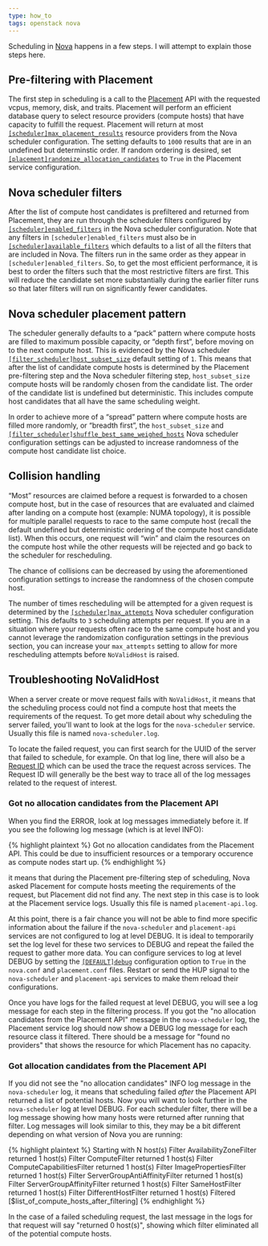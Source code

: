 ```yaml
---
type: how_to
tags: openstack nova
---
```


Scheduling in [Nova][1] happens in a few steps. I will attempt to explain those
steps here.

[1]: https://docs.openstack.org/nova

## Pre-filtering with Placement

The first step in scheduling is a call to the [Placement][2] API with the
requested vcpus, memory, disk, and traits. Placement will perform an efficient
database query to select resource providers (compute hosts) that have capacity
to fulfill the request. Placement will return at most
[`[scheduler]max_placement_results`][3] resource providers from the Nova
scheduler configuration. The setting defaults to `1000` results that are in an
undefined but determinstic order. If random ordering is desired, set
[`[placement]randomize_allocation_candidates`][4] to `True` in the Placement
service configuration.

[2]: https://docs.openstack.org/placement
[3]: https://docs.openstack.org/nova/latest/configuration/config.html#scheduler.max_placement_results
[4]: https://docs.openstack.org/placement/latest/configuration/config.html#placement.randomize_allocation_candidates

## Nova scheduler filters

After the list of compute host candidates is prefiltered and returned from
Placement, they are run through the scheduler filters configured by
[`[scheduler]enabled_filters`][5] in the Nova scheduler configuration. Note
that any filters in `[scheduler]enabled_filters` must also be in
[`[scheduler]available_filters`][6] which defaults to a list of all the filters
that are included in Nova. The filters run in the same order as they appear in
`[scheduler]enabled_filters`. So, to get the most efficient performance, it is
best to order the filters such that the most restrictive filters are first.
This will reduce the candidate set more substantially during the earlier filter
runs so that later filters will run on significantly fewer candidates.

[5]: https://docs.openstack.org/nova/latest/configuration/config.html#filter_scheduler.enabled_filters
[6]: https://docs.openstack.org/nova/latest/configuration/config.html#filter_scheduler.available_filters

## Nova scheduler placement pattern

The scheduler generally defaults to a “pack” pattern where compute hosts are
filled to maximum possible capacity, or “depth first”, before moving on to the
next compute host. This is evidenced by the Nova scheduler
[`[filter_scheduler]host_subset_size`][7] default setting of `1`. This means
that after the list of candidate compute hosts is determined by the Placement
pre-filtering step and the Nova scheduler filtering step, `host_subset_size`
compute hosts will be randomly chosen from the candidate list. The order of the
candidate list is undefined but deterministic. This includes compute host
candidates that all have the same scheduling weight.

In order to achieve more of a “spread” pattern where compute hosts are filled
more randomly, or “breadth first”, the `host_subset_size` and
[`[filter_scheduler]shuffle_best_same_weighed_hosts`][8] Nova scheduler
configuration settings can be adjusted to increase randomness of the compute
host candidate list choice.

[7]: https://docs.openstack.org/nova/latest/configuration/config.html#filter_scheduler.host_subset_size
[8]: https://docs.openstack.org/nova/latest/configuration/config.html#filter_scheduler.shuffle_best_same_weighed_hosts

## Collision handling

“Most” resources are claimed before a request is forwarded to a chosen compute
host, but in the case of resources that are evaluated and claimed after landing
on a compute host (example: NUMA topology), it is possible for multiple
parallel requests to race to the same compute host (recall the default
undefined but deterministic ordering of the compute host candidate list). When
this occurs, one request will “win” and claim the resources on the compute host
while the other requests will be rejected and go back to the scheduler for
rescheduling.

The chance of collisions can be decreased by using the aforementioned
configuration settings to increase the randomness of the chosen compute host.

The number of times rescheduling will be attempted for a given
request is determined by the [`[scheduler]max_attempts`][9] Nova scheduler
configuration setting. This defaults to `3` scheduling attempts per request. If
you are in a situation where your requests often race to the same compute host
and you cannot leverage the randomization configuration settings in the
previous section, you can increase your `max_attempts` setting to allow for
more rescheduling attempts before `NoValidHost` is raised.

[9]: https://docs.openstack.org/nova/latest/configuration/config.html#scheduler.max_attempts

## Troubleshooting NoValidHost

When a server create or move request fails with `NoValidHost`, it means that
the scheduling process could not find a compute host that meets the
requirements of the request. To get more detail about why scheduling the server
failed, you'll want to look at the logs for the `nova-scheduler` service.
Usually this file is named `nova-scheduler.log`.

To locate the failed request, you can first search for the UUID of the server
that failed to schedule, for example. On that log line, there will also be a
[Request ID][10] which can be used the trace the request across services. The
Request ID will generally be the best way to trace all of the log messages
related to the request of interest.

[10]: https://docs.openstack.org/api-guide/compute/faults.html#tracking-errors-by-request-id

### Got no allocation candidates from the Placement API

When you find the ERROR, look at log messages immediately before it. If you see
the following log message (which is at level INFO):

{% highlight plaintext %}
Got no allocation candidates from the Placement API. This could be
due to insufficient resources or a temporary occurence as compute nodes start
up.
{% endhighlight %}

it means that during the Placement pre-filtering step of scheduling, Nova asked
Placement for compute hosts meeting the requirements of the request, but
Placement did not find any. The next step in this case is to look at the
Placement service logs. Usually this file is named `placement-api.log`.

At this point, there is a fair chance you will not be able to find more
specific information about the failure if the `nova-scheduler` and
`placement-api` services are not configured to log at level DEBUG. It is ideal
to temporarily set the log level for these two services to DEBUG and repeat the
failed the request to gather more data. You can configure services to log at
level DEBUG by setting the [`[DEFAULT]debug`][11] configuration option to
`True` in the `nova.conf` and `placement.conf` files. Restart or send the HUP
signal to the `nova-scheduler` and `placement-api` services to make them reload
their configurations.

Once you have logs for the failed request at level DEBUG, you will see a log
message for each step in the filtering process. If you got the "no allocation
candidates from the Placement API" message in the `nova-scheduler` log, the
Placement service log should now show a DEBUG log message for each resource
class it filtered. There should be a message for "found no providers" that
shows the resource for which Placement has no capacity.

[11]: https://docs.openstack.org/nova/latest/configuration/config.html#DEFAULT.debug

### Got allocation candidates from the Placement API

If you did not see the "no allocation candidates" INFO log message in the
`nova-scheduler` log, it means that scheduling failed *after* the Placement API
returned a list of potential hosts. Now you will want to look further in the
`nova-scheduler` log at level DEBUG. For each scheduler filter, there will be a
log message showing how many hosts were returned after running that filter. Log
messages will look similar to this, they may be a bit different depending on
what version of Nova you are running:

{% highlight plaintext %}
Starting with N host(s)
Filter AvailabilityZoneFilter returned 1 host(s)
Filter ComputeFilter returned 1 host(s)
Filter ComputeCapabilitiesFilter returned 1 host(s)
Filter ImagePropertiesFilter returned 1 host(s)
Filter ServerGroupAntiAffinityFilter returned 1 host(s)
Filter ServerGroupAffinityFilter returned 1 host(s)
Filter SameHostFilter returned 1 host(s) 
Filter DifferentHostFilter returned 1 host(s) 
Filtered [$list_of_compute_hosts_after_filtering]
{% endhighlight %}

In the case of a failed scheduling request, the last message in the logs for
that request will say "returned 0 host(s)", showing which filter eliminated all
of the potential compute hosts.
